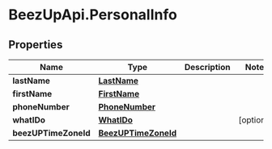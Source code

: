 # BeezUpApi.PersonalInfo

## Properties
Name | Type | Description | Notes
------------ | ------------- | ------------- | -------------
**lastName** | [**LastName**](LastName.md) |  | 
**firstName** | [**FirstName**](FirstName.md) |  | 
**phoneNumber** | [**PhoneNumber**](PhoneNumber.md) |  | 
**whatIDo** | [**WhatIDo**](WhatIDo.md) |  | [optional] 
**beezUPTimeZoneId** | [**BeezUPTimeZoneId**](BeezUPTimeZoneId.md) |  | 



